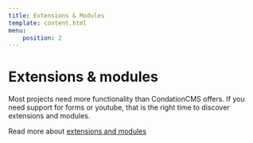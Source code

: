 ```yaml
---
title: Extensions & Modules
template: content.html
menu:
    position: 2
---
```


# Extensions & modules

Most projects need more functionality than CondationCMS offers. 
If you need support for forms or youtube, that is the right time to discover extensions and modules.

Read more about [extensions and modules](/documentation/extensions-and-modules)